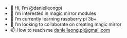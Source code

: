 - 👋 Hi, I’m @danielleongpi
- 👀 I’m interested in magic mirror modules
- 🌱 I’m currently learning raspberry pi 3b+
- 💞️ I’m looking to collaborate on creating magic mirror
- 📫 How to reach me danielleong.pi@gmail.com

<!---
danielleongpi/danielleongpi is a ✨ special ✨ repository because its `README.md` (this file) appears on your GitHub profile.
You can click the Preview link to take a look at your changes.
--->
